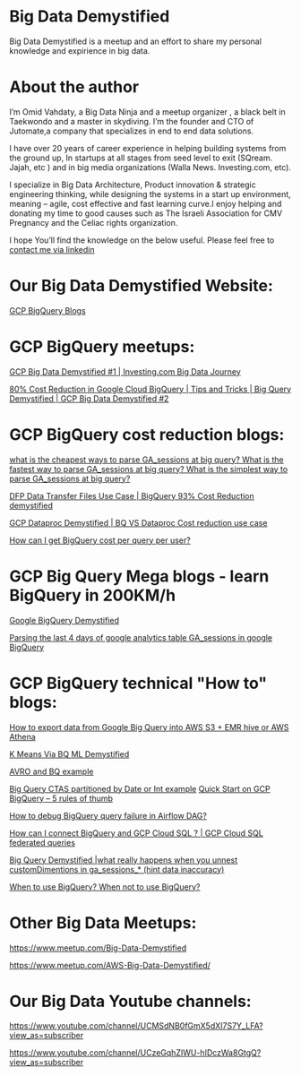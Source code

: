 # Big Data Demystified
Big Data Demystified is a meetup and an effort to share my personal knowledge and expirience in big data.  

# About the author
I’m Omid Vahdaty, a Big Data Ninja and a meetup organizer , a black belt in Taekwondo and a master in skydiving.
I’m the founder and CTO of Jutomate,a company that  specializes  in end to end data solutions.

I have over 20 years of career experience in helping building systems from the ground up, In startups at all stages from seed level to exit  (SQream. Jajah, etc ) and  in big media organizations (Walla News. Investing.com, etc).

I specialize in Big Data Architecture, Product innovation & strategic engineering thinking, while designing the systems in a start up environment, meaning – agile, cost effective and fast learning curve.I enjoy helping and donating my time to good causes such as The Israeli Association for CMV Pregnancy and the Celiac rights organization.

I hope You’ll find the knowledge on the below useful. Please feel free to [contact me via linkedin](https://www.linkedin.com/in/omid-vahdaty/)


# Our Big Data Demystified Website:
[GCP BigQuery Blogs](https://big-data-demystified.ninja/bigquery-blogs/)

# GCP BigQuery meetups:

[GCP Big Data Demystified #1 | Investing.com Big Data Journey](https://big-data-demystified.ninja/2019/01/28/gcp-big-data-demystified-1-investing-com-big-data-journey/)

[80% Cost Reduction in Google Cloud BigQuery | Tips and Tricks | Big Query Demystified | GCP Big Data Demystified #2](https://big-data-demystified.ninja/2019/10/27/80-cost-reduction-in-google-cloud-bigquery-tips-and-tricks-big-query-demystified/)

# GCP BigQuery cost reduction blogs:
[what is the cheapest ways to parse GA_sessions at big query? What is the fastest way to parse GA_sessions at big query? What is the simplest way to parse GA_sessions at big query?](https://big-data-demystified.ninja/2019/05/19/what-is-the-cheapest-ways-to-parse-ga-sessions-at-big-query-what-is-the-fastest-way-to-parse-ga-sessions-at-big-query-what-is-the-simplest-way-to-parse-ga-sessions-at-big-query/)

[DFP Data Transfer Files Use Case | BigQuery 93% Cost Reduction demystified](https://big-data-demystified.ninja/2019/11/27/bigquery-sharded-table-loading-via-airflow-dynamic-workflow-template-fields-and-loop-dfp-data-transfer-files-use-case/)

[GCP Dataproc Demystified | BQ VS Dataproc Cost reduction use case](https://big-data-demystified.ninja/2019/11/24/gcp-dataproc-demystified-bq-vs-dataproc-cost-reduction-use-case/)

[How can I get BigQuery cost per query per user?](https://big-data-demystified.ninja/2019/09/19/bigquery-cost-per-query-per-user/)

# GCP Big Query Mega blogs - learn BigQuery in 200KM/h
[Google BigQuery Demystified](https://big-data-demystified.ninja/2019/07/21/google-bigquery-demystified/)

[Parsing the last 4 days of google analytics table GA_sessions in google BigQuery](https://big-data-demystified.ninja/2019/05/05/parsing-the-last-4-days-of-qa-sessions-in-google-bigquery/)


# GCP BigQuery technical "How to" blogs:
[How to export data from Google Big Query into AWS S3 + EMR hive or AWS Athena](https://big-data-demystified.ninja/2018/05/27/how-to-export-data-from-google-big-query-into-aws-s3-emr-hive/)

[K Means Via BQ ML Demystified](https://big-data-demystified.ninja/2019/12/18/k-means-via-bq-ml-demystified/)

[AVRO and BQ example](https://big-data-demystified.ninja/2019/12/07/avro-and-bq-example/)

[Big Query CTAS partitioned by Date or Int example](https://big-data-demystified.ninja/2019/11/13/big-query-ctas-partitioned-by-example/)
[Quick Start on GCP BigQuery – 5 rules of thumb](https://big-data-demystified.ninja/2019/11/06/quick-start-on-gcp-bigquery-5-rules-of-thumb/)

[How to debug BigQuery query failure in Airflow DAG?](https://big-data-demystified.ninja/2019/11/03/how-to-debug-bigquery-query-failure-in-airflow-dag/)

[How can I connect BigQuery and GCP Cloud SQL ? | GCP Cloud SQL federated queries](https://big-data-demystified.ninja/2019/10/15/how-can-i-connect-bigquery-and-gcp-cloud-sql-gcp-cloud-sql-federated-queries/)

[Big Query Demystified |what really happens when you unnest customDimentions in ga_sessions_* (hint data inaccuracy)](https://big-data-demystified.ninja/2019/01/16/big-query-demystified-data-inaccuracy-happens-when-you-unset-customdimentins-in-ga_sessions_/)

[When to use BigQuery? When not to use BigQuery?](https://big-data-demystified.ninja/2020/04/06/when-to-use-bigquery-when-not-to-use-bigquery/)

# Other Big Data Meetups:

https://www.meetup.com/Big-Data-Demystified

https://www.meetup.com/AWS-Big-Data-Demystified/

# Our Big Data Youtube channels:

https://www.youtube.com/channel/UCMSdNB0fGmX5dXI7S7Y_LFA?view_as=subscriber

https://www.youtube.com/channel/UCzeGqhZIWU-hIDczWa8GtgQ?view_as=subscriber

